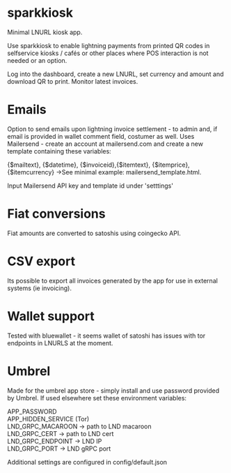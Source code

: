 # sparkkiosk
Minimal LNURL kiosk app.

Use sparkkiosk to enable lightning payments from printed QR codes in selfservice kiosks / cafés or other places where POS interaction is not needed or an option.

Log into the dashboard, create a new LNURL, set currency and amount and download QR to print. Monitor latest invoices.


# Emails
Option to send emails upon lightning invoice settlement - to admin and, if email is provided in wallet comment field, costumer as well. 
Uses Mailersend - create an account at mailersend.com and create a new template containing these variables: 

{$mailtext}, {$datetime}, {$invoiceid},{$itemtext}, {$itemprice}, {$itemcurrency} ->See minimal example: mailersend_template.html.

Input Mailersend API key and template id under 'setttings'

# Fiat conversions
Fiat amounts are converted to satoshis using coingecko API.


# CSV export
Its possible to export all invoices generated by the app for use in external systems (ie invoicing).


# Wallet support
Tested with bluewallet - it seems wallet of satoshi has issues with tor endpoints in LNURLS at the moment.


# Umbrel
Made for the umbrel app store - simply install and use password provided by Umbrel.
If used elsewhere set these environment variables: 

APP_PASSWORD  
APP_HIDDEN_SERVICE (Tor)  
LND_GRPC_MACAROON -> path to LND macaroon  
LND_GRPC_CERT -> path to LND cert  
LND_GRPC_ENDPOINT -> LND IP  
LND_GRPC_PORT -> LND gRPC port  

Additional settings are configured in config/default.json

